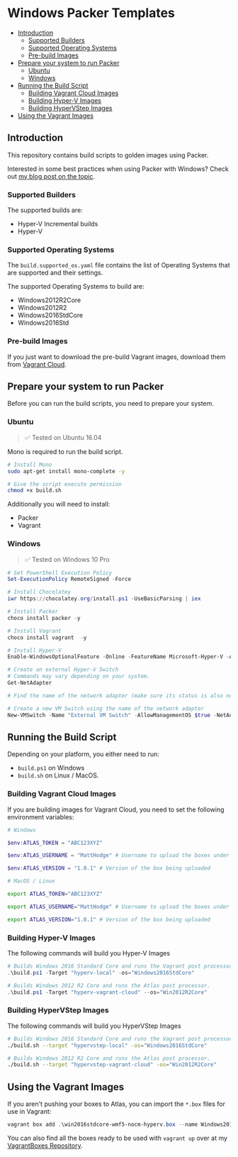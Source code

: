 # Windows Packer Templates

<!-- TOC depthFrom:2 -->

- [Introduction](#introduction)
    - [Supported Builders](#supported-builders)
    - [Supported Operating Systems](#supported-operating-systems)
    - [Pre-build Images](#pre-build-images)
- [Prepare your system to run Packer](#prepare-your-system-to-run-packer)
    - [Ubuntu](#ubuntu)
    - [Windows](#windows)
- [Running the Build Script](#running-the-build-script)
    - [Building Vagrant Cloud Images](#building-vagrant-cloud-images)
    - [Building Hyper-V Images](#building-hyper-v-images)
    - [Building HyperVStep Images](#building-hypervstep-images)
- [Using the Vagrant Images](#using-the-vagrant-images)

<!-- /TOC -->

## Introduction
This repository contains build scripts to golden images using Packer.

Interested in some best practices when using Packer with Windows? Check out [my blog post on the topic](https://hodgkins.io/best-practices-with-packer-and-windows).

### Supported Builders

The supported builds are:
* Hyper-V Incremental builds
* Hyper-V

### Supported Operating Systems

The `build.supported_os.yaml` file contains the list of Operating Systems that are supported and their settings.

The supported Operating Systems to build are:
* Windows2012R2Core
* Windows2012R2
* Windows2016StdCore
* Windows2016Std

### Pre-build Images

If you just want to download the pre-build Vagrant images, download them from [Vagrant Cloud](https://app.vagrantup.com/MattHodge).

## Prepare your system to run Packer

Before you can run the build scripts, you need to prepare your system.

### Ubuntu

> :white_check_mark: Tested on Ubuntu 16.04

Mono is required to run the build script.

```bash
# Install Mono
sudo apt-get install mono-complete -y

# Give the script execute permission
chmod +x build.sh
```

Additionally you will need to install:

* Packer
* Vagrant

### Windows

> :white_check_mark: Tested on Windows 10 Pro

```powershell
# Set PowerShell Execution Policy
Set-ExecutionPolicy RemoteSigned -Force

# Install Chocolatey
iwr https://chocolatey.org/install.ps1 -UseBasicParsing | iex

# Install Packer
choco install packer -y

# Install Vagrant
choco install vagrant  -y

# Install Hyper-V
Enable-WindowsOptionalFeature -Online -FeatureName Microsoft-Hyper-V -All

# Create an external Hyper-V Switch
# Commands may vary depending on your system.
Get-NetAdapter

# Find the name of the network adapter (make sure its status is also not disconnected)

# Create a new VM Switch using the name of the network adapter
New-VMSwitch -Name "External VM Switch" -AllowManagementOS $true -NetAdapterName "<Your Adapter Name Here>"
```

## Running the Build Script

Depending on your platform, you either need to run:
* `build.ps1` on Windows
* `build.sh` on Linux / MacOS.

### Building Vagrant Cloud Images
If you are building images for Vagrant Cloud, you need to set the following environment variables:

```powershell
# Windows

$env:ATLAS_TOKEN = "ABC123XYZ"

$env:ATLAS_USERNAME = "MattHodge" # Username to upload the boxes under

$env:ATLAS_VERSION = "1.0.1" # Version of the box being uploaded
```

```bash
# MacOS / Linux

export ATLAS_TOKEN="ABC123XYZ"

export ATLAS_USERNAME="MattHodge" # Username to upload the boxes under

export ATLAS_VERSION="1.0.1" # Version of the box being uploaded
```


### Building Hyper-V Images

The following commands will build you Hyper-V Images

```powershell
# Builds Windows 2016 Standard Core and runs the Vagrant post processor (local).
.\build.ps1 -Target "hyperv-local" -os="Windows2016StdCore"

# Builds Windows 2012 R2 Core and runs the Atlas post processor.
.\build.ps1 -Target "hyperv-vagrant-cloud" --os="Win2012R2Core"
```

### Building HyperVStep Images

The following commands will build you HyperVStep Images

```bash
# Builds Windows 2016 Standard Core and runs the Vagrant post processor (local).
./build.sh --target "hypervstep-local" -os="Windows2016StdCore"

# Builds Windows 2012 R2 Core and runs the Atlas post processor.
./build.sh --target "hypervstep-vagrant-cloud" -os="Win2012R2Core"
```

## Using the Vagrant Images

If you aren't pushing your boxes to Atlas, you can import the `*.box` files for use in Vagrant:

```powershell
vagrant box add .\win2016stdcore-wmf5-nocm-hyperv.box --name Windows2016StdCore
```

You can also find all the boxes ready to be used with `vagrant up` over at my [VagrantBoxes Repository](https://github.com/MattHodge/VagrantBoxes).
